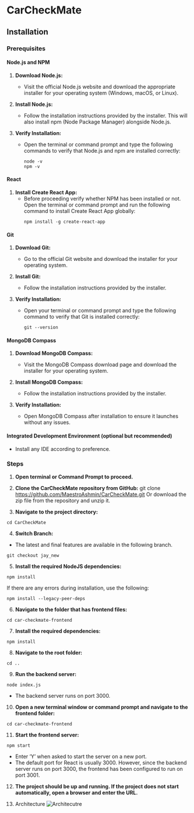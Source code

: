 # CarCheckMate
## Installation <a name="installation"></a>

### Prerequisites

#### Node.js and NPM

1. **Download Node.js:**
   - Visit the official Node.js website and download the appropriate installer for your operating system (Windows, macOS, or Linux).
  
2. **Install Node.js:**
   - Follow the installation instructions provided by the installer. This will also install npm (Node Package Manager) alongside Node.js.
  
3. **Verify Installation:**
   - Open the terminal or command prompt and type the following commands to verify that Node.js and npm are installed correctly:
     ```
     node -v
     npm -v
     ```

#### React

1. **Install Create React App:**
   - Before proceeding verify whether NPM has been installed or not. Open the terminal or command prompt and run the following command to install Create React App globally:
     ```
     npm install -g create-react-app
     ```

#### Git

1. **Download Git:**
   - Go to the official Git website and download the installer for your operating system.
  
2. **Install Git:**
   - Follow the installation instructions provided by the installer.
  
3. **Verify Installation:**
   - Open your terminal or command prompt and type the following command to verify that Git is installed correctly:
     ```
     git --version
     ```

#### MongoDB Compass

1. **Download MongoDB Compass:**
   - Visit the MongoDB Compass download page and download the installer for your operating system.
  
2. **Install MongoDB Compass:**
   - Follow the installation instructions provided by the installer.
  
3. **Verify Installation:**
   - Open MongoDB Compass after installation to ensure it launches without any issues.

#### Integrated Development Environment (optional but recommended)

- Install any IDE according to preference.

### Steps

1. **Open terminal or Command Prompt to proceed.**
2. **Clone the CarCheckMate repository from GitHub:**
git clone https://github.com/MaestroAshmin/CarCheckMate.git
Or download the zip file from the repository and unzip it.

3. **Navigate to the project directory:**
```
cd CarCheckMate
```

4. **Switch Branch:**
- The latest and final features are available in the following branch.
```
git checkout jay_new
```

5. **Install the required NodeJS dependencies:**
```
npm install
```

If there are any errors during installation, use the following:
```
npm install --legacy-peer-deps
```

6. **Navigate to the folder that has frontend files:**
```
cd car-checkmate-frontend
```

7. **Install the required dependencies:**
```
npm install
```

8. **Navigate to the root folder:**
```
cd ..
```

9. **Run the backend server:**
```
node index.js
```

- The backend server runs on port 3000.
10. **Open a new terminal window or command prompt and navigate to the frontend folder:**
 ```
 cd car-checkmate-frontend
 ```
11. **Start the frontend server:**
 ```
 npm start
 ```
 - Enter ‘Y’ when asked to start the server on a new port.
 - The default port for React is usually 3000. However, since the backend server runs on port 3000, the frontend has been configured to run on port 3001.
12. **The project should be up and running. If the project does not start automatically, open a browser and enter the URL.**
   
1. Architecture
![Architecutre](https://github.com/MaestroAshmin/CarCheckMate/assets/132564788/d564acca-7040-4c9c-95e7-2793d496a51d)
